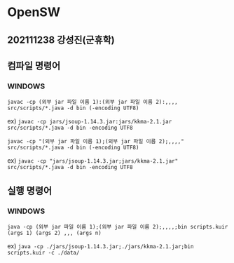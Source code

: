 # OpenSW
## 202111238 강성진(군휴학)

## 컴파일 명령어

### WINDOWS
`javac -cp (외부 jar 파일 이름 1):(외부 jar 파일 이름 2):,,,, src/scripts/*.java -d bin (-encoding UTF8)`

ex) `javac -cp jars/jsoup-1.14.3.jar:jars/kkma-2.1.jar src/scripts/*.java -d bin -encoding UTF8`

`javac -cp "(외부 jar 파일 이름 1);(외부 jar 파일 이름 2);,,,," src/scripts/*.java -d bin (-encoding UTF8)`

ex) `javac -cp "jars/jsoup-1.14.3.jar;jars/kkma-2.1.jar" src/scripts/*.java -d bin -encoding UTF8`

## 실행 명령어
### WINDOWS

`java -cp (외부 jar 파일 이름 1);(외부 jar 파일 이름 2);,,,,;bin scripts.kuir (args 1) (args 2) ,,, (args n)`

ex) `java -cp ./jars/jsoup-1.14.3.jar;./jars/kkma-2.1.jar;bin scripts.kuir -c ./data/`
